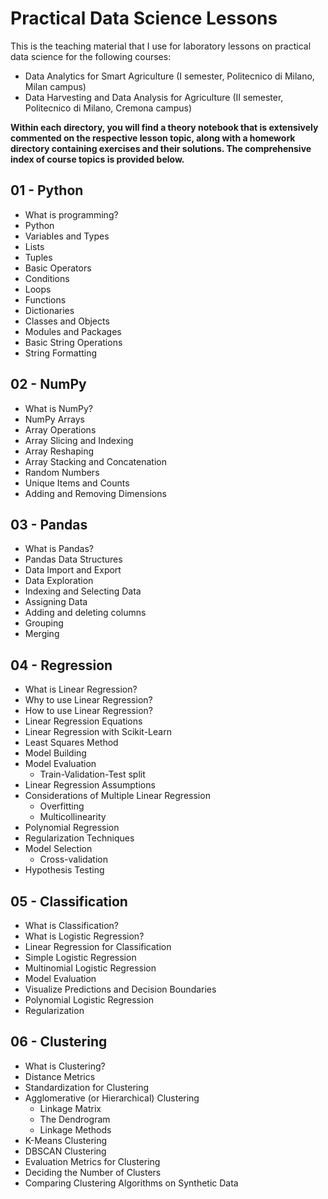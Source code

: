 # Practical Data Science Lessons

This is the teaching material that I use for laboratory lessons on practical data science for the following courses:
*   Data Analytics for Smart Agriculture (I semester, Politecnico di Milano, Milan campus)
*   Data Harvesting and Data Analysis for Agriculture (II semester, Politecnico di Milano, Cremona campus)

**Within each directory, you will find a theory notebook that is extensively commented on the respective lesson topic, along with a homework directory containing exercises and their solutions. The comprehensive index of course topics is provided below.**

## 01 - Python

*   What is programming?
*   Python
*   Variables and Types
*   Lists
*   Tuples
*   Basic Operators
*   Conditions
*   Loops
*   Functions
*   Dictionaries
*   Classes and Objects
*   Modules and Packages
*   Basic String Operations
*   String Formatting

## 02 - NumPy

*   What is NumPy?
*   NumPy Arrays
*   Array Operations
*   Array Slicing and Indexing
*   Array Reshaping
*   Array Stacking and Concatenation
*   Random Numbers
*   Unique Items and Counts
*   Adding and Removing Dimensions

## 03 - Pandas 

*   What is Pandas?
*   Pandas Data Structures
*   Data Import and Export
*   Data Exploration
*   Indexing and Selecting Data
*   Assigning Data
*   Adding and deleting columns
*   Grouping
*   Merging

## 04 - Regression

*   What is Linear Regression?
*   Why to use Linear Regression?
*   How to use Linear Regression?
*   Linear Regression Equations
*   Linear Regression with Scikit-Learn
*   Least Squares Method
*   Model Building
*   Model Evaluation
    * Train-Validation-Test split
*   Linear Regression Assumptions
*   Considerations of Multiple Linear Regression
    * Overfitting
    * Multicollinearity
*   Polynomial Regression
*   Regularization Techniques
*   Model Selection 
    * Cross-validation
*   Hypothesis Testing

## 05 - Classification

*   What is Classification?
*   What is Logistic Regression?
*   Linear Regression for Classification
*   Simple Logistic Regression
*   Multinomial Logistic Regression
*   Model Evaluation
*   Visualize Predictions and Decision Boundaries
*   Polynomial Logistic Regression
*   Regularization

## 06 - Clustering

*   What is Clustering?
*   Distance Metrics
*   Standardization for Clustering
*   Agglomerative (or Hierarchical) Clustering
    * Linkage Matrix
    * The Dendrogram
    * Linkage Methods
*   K-Means Clustering
*   DBSCAN Clustering
*   Evaluation Metrics for Clustering
*   Deciding the Number of Clusters
*   Comparing Clustering Algorithms on Synthetic Data
